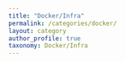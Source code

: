 ```yaml
---
title: "Docker/Infra"
permalink: /categories/docker/
layout: category
author_profile: true
taxonomy: Docker/Infra
---
```

